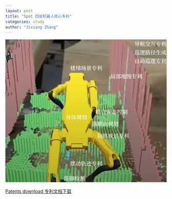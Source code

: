 ```yaml
---
layout: post
title: "Spot 四足机器人核心专利"
categories: study
author: "Jixiang Zhang"
---
```


![](/images/spot-patents.png)

[Patents download 专利文档下载](https://github.com/matheecs/spot-patents)
